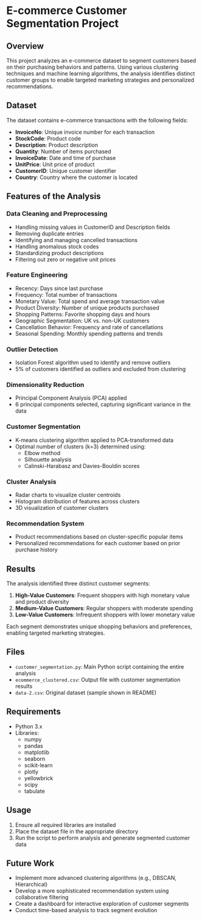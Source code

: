 # E-commerce Customer Segmentation Project

## Overview
This project analyzes an e-commerce dataset to segment customers based on their purchasing behaviors and patterns. Using various clustering techniques and machine learning algorithms, the analysis identifies distinct customer groups to enable targeted marketing strategies and personalized recommendations.

## Dataset
The dataset contains e-commerce transactions with the following fields:
- **InvoiceNo**: Unique invoice number for each transaction
- **StockCode**: Product code
- **Description**: Product description
- **Quantity**: Number of items purchased
- **InvoiceDate**: Date and time of purchase
- **UnitPrice**: Unit price of product
- **CustomerID**: Unique customer identifier
- **Country**: Country where the customer is located

## Features of the Analysis

### Data Cleaning and Preprocessing
- Handling missing values in CustomerID and Description fields
- Removing duplicate entries
- Identifying and managing cancelled transactions
- Handling anomalous stock codes
- Standardizing product descriptions
- Filtering out zero or negative unit prices

### Feature Engineering
- Recency: Days since last purchase
- Frequency: Total number of transactions
- Monetary Value: Total spend and average transaction value
- Product Diversity: Number of unique products purchased
- Shopping Patterns: Favorite shopping days and hours
- Geographic Segmentation: UK vs. non-UK customers
- Cancellation Behavior: Frequency and rate of cancellations
- Seasonal Spending: Monthly spending patterns and trends

### Outlier Detection
- Isolation Forest algorithm used to identify and remove outliers
- 5% of customers identified as outliers and excluded from clustering

### Dimensionality Reduction
- Principal Component Analysis (PCA) applied
- 6 principal components selected, capturing significant variance in the data

### Customer Segmentation
- K-means clustering algorithm applied to PCA-transformed data
- Optimal number of clusters (k=3) determined using:
  - Elbow method
  - Silhouette analysis
  - Calinski-Harabasz and Davies-Bouldin scores

### Cluster Analysis
- Radar charts to visualize cluster centroids
- Histogram distribution of features across clusters
- 3D visualization of customer clusters

### Recommendation System
- Product recommendations based on cluster-specific popular items
- Personalized recommendations for each customer based on prior purchase history

## Results

The analysis identified three distinct customer segments:

1. **High-Value Customers**: Frequent shoppers with high monetary value and product diversity
2. **Medium-Value Customers**: Regular shoppers with moderate spending
3. **Low-Value Customers**: Infrequent shoppers with lower monetary value

Each segment demonstrates unique shopping behaviors and preferences, enabling targeted marketing strategies.

## Files
- `customer_segmentation.py`: Main Python script containing the entire analysis
- `ecommerce_clustered.csv`: Output file with customer segmentation results
- `data-2.csv`: Original dataset (sample shown in README)

## Requirements
- Python 3.x
- Libraries:
  - numpy
  - pandas
  - matplotlib
  - seaborn
  - scikit-learn
  - plotly
  - yellowbrick
  - scipy
  - tabulate

## Usage
1. Ensure all required libraries are installed
2. Place the dataset file in the appropriate directory
3. Run the script to perform analysis and generate segmented customer data

## Future Work
- Implement more advanced clustering algorithms (e.g., DBSCAN, Hierarchical)
- Develop a more sophisticated recommendation system using collaborative filtering
- Create a dashboard for interactive exploration of customer segments
- Conduct time-based analysis to track segment evolution
